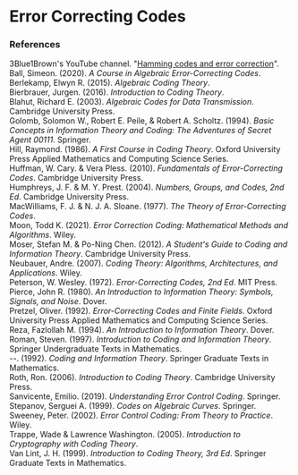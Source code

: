 # Error Correcting Codes

### References
3Blue1Brown's YouTube channel. "[Hamming codes and error correction](https://www.youtube.com/watch?v=X8jsijhllIA)".
Ball, Simeon. (2020). _A Course in Algebraic Error-Correcting Codes_.<br>
Berlekamp, Elwyn R. (2015). _Algebraic Coding Theory_.<br>
Bierbrauer, Jurgen. (2016). _Introduction to Coding Theory_.<br>
Blahut, Richard E. (2003). _Algebraic Codes for Data Transmission_. Cambridge University Press.<br>
Golomb, Solomon W., Robert E. Peile, & Robert A. Scholtz. (1994). _Basic Concepts in Information Theory and Coding: The Adventures of Secret Agent 00111_. Springer.<br>
Hill, Raymond. (1986). _A First Course in Coding Theory_. Oxford University Press Applied Mathematics and Computing Science Series.<br>
Huffman, W. Cary. & Vera Pless. (2010). _Fundamentals of Error-Correcting Codes_. Cambridge University Press.<br>
Humphreys, J. F. & M. Y. Prest. (2004). _Numbers, Groups, and Codes, 2nd Ed_. Cambridge University Press.<br>
MacWilliams, F. J. & N. J. A. Sloane. (1977). _The Theory of Error-Correcting Codes_.<br>
Moon, Todd K. (2021). _Error Correction Coding: Mathematical Methods and Algorithms_. Wiley.<br>
Moser, Stefan M. & Po-Ning Chen. (2012). _A Student's Guide to Coding and Information Theory_. Cambridge University Press.<br>
Neubauer, Andre. (2007). _Coding Theory: Algorithms, Architectures, and Applications_. Wiley.<br>
Peterson, W. Wesley. (1972). _Error-Correcting Codes, 2nd Ed_. MIT Press.<br>
Pierce, John R. (1980). _An Introduction to Information Theory: Symbols, Signals, and Noise_. Dover.<br>
Pretzel, Oliver. (1992). _Error-Correcting Codes and Finite Fields_. Oxford University Press Applied Mathematics and Computing Science Series.<br>
Reza, Fazlollah M. (1994). _An Introduction to Information Theory_. Dover.<br>
Roman, Steven. (1997). _Introduction to Coding and Information Theory_. Springer Undergraduate Texts in Mathematics.<br>
--. (1992). _Coding and Information Theory_. Springer Graduate Texts in Mathematics.<br>
Roth, Ron. (2006). _Introduction to Coding Theory_. Cambridge University Press.<br>
Sanvicente, Emilio. (2019). _Understanding Error Control Coding_. Springer.<br>
Stepanov, Serguei A. (1999). _Codes on Algebraic Curves_. Springer.<br>
Sweeney, Peter. (2002). _Error Control Coding: From Theory to Practice_. Wiley.<br>
Trappe, Wade & Lawrence Washington. (2005). _Introduction to Cryptography with Coding Theory_.<br>
Van Lint, J. H. (1999). _Introduction to Coding Theory, 3rd Ed_. Springer Graduate Texts in Mathematics.<br>
